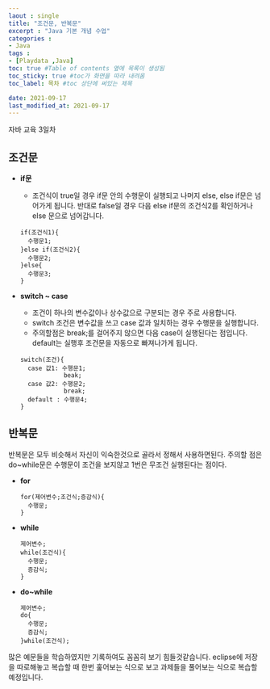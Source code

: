 ```yaml
---
laout : single
title: "조건문, 반복문"
excerpt : "Java 기본 개념 수업"
categories :
- Java
tags :
- [Playdata ,Java]
toc: true #Table of contents 옆에 목록이 생성됨
toc_sticky: true #toc가 화면을 따라 내려옴
toc_label: 목차 #toc 상단에 써있는 제목

date: 2021-09-17
last_modified_at: 2021-09-17
---
```


자바 교육 3일차

## 조건문
- <b>if문</b>
  - 조건식이 true일 경우 if문 안의 수행문이 실행되고 나머지 else, else if문은 넘어가게 됩니다. 반대로 false일 경우 다음 else if문의 조건식2를 확인하거나 else 문으로 넘어갑니다.
  ```
  if(조건식1){
    수행문1;
  }else if(조건식2){
    수행문2;
  }else{
    수행문3;
  }
  ```

- <b>switch ~ case</b>
  - 조건이 하나의 변수값이나 상수값으로 구분되는 경우 주로 사용합니다.
  - switch 조건은 변수값을 쓰고 case 값과 일치하는 경우 수행문을 실행합니다.
  - 주의할점은 break;를 걸어주지 않으면 다음 case이 실행된다는 점입니다. default는 실행후 조건문을 자동으로 빠져나가게 됩니다.
  ```
  switch(조건){
    case 값1: 수행문1;
              beak;
    case 값2: 수행문2;
              break;
    default : 수행문4;
  }
  ```
## 반복문

반복문은 모두 비슷해서 자신이 익숙한것으로 골라서 정해서 사용하면된다.
주의할 점은 do~while문은 수행문이 조건을 보지않고 1번은 무조건 실행된다는 점이다.
- <b>for</b>
  ```
  for(제어변수;조건식;증감식){
    수행문;
  }
  ```
- <b>while</b>
  ```
  제어변수;
  while(조건식){
    수행문;
    증감식;
  }
  ```
- <b>do~while</b>
  ```
  제어변수;
  do{
    수행문;
    증감식;
  }while(조건식);
  ```
많은 예문들을 학습하였지만 기록하여도 꼼꼼히 보기 힘들것같습니다. eclipse에 저장을 따로해놓고 복습할 때 한번 훑어보는 식으로 보고 과제들을 풀어보는 식으로 복습할 예정입니다.
